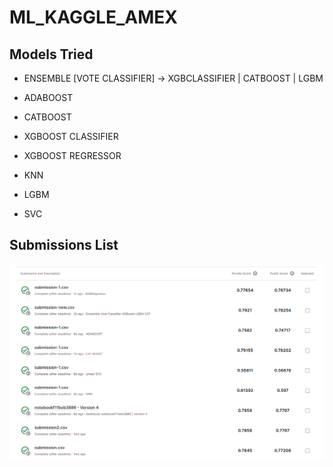 # ML_KAGGLE_AMEX
## Models Tried
- ENSEMBLE [VOTE CLASSIFIER] -> XGBCLASSIFIER | CATBOOST | LGBM
  
- ADABOOST
- CATBOOST
- XGBOOST CLASSIFIER
- XGBOOST REGRESSOR
- KNN
- LGBM
- SVC

## Submissions List
![list](https://github.com/mashkarharis/ML_KAGGLE_AMEX/blob/main/submissions.PNG)
